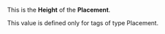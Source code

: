 This is the **Height** of the **Placement**.

This value is defined only for tags of type Placement.